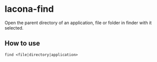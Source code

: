 # lacona-find
Open the parent directory of an application, file or folder in finder with it selected.

## How to use
```find <file|directory|application>```
